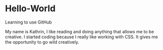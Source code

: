 # Hello-World
Learning to use GitHub

My name is Kathrin, I like reading and doing anything that allows me to be creative.
I started coding because I really like working with CSS. It gives me the opportunity to go wild creatively.
